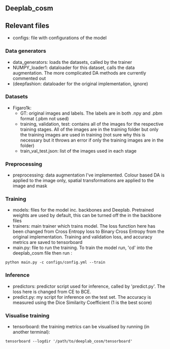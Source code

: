 ## Deeplab_cosm
## Relevant files
- configs: file with configurations of the model

### Data generators
  - data_generators: loads the datasets, called by the trainer
  - NUMPY_loader1: dataloader for this dataset, calls the data augmentation. The more complicated DA methods are currently commented out
  - (deepfashion: dataloader for the original implementation, ignore)
### Datasets
  - Figaro1k:
    - GT: original images and labels. The labels are in both .npy and .pbm format (.pbm not used)
    - training, validation, test: contains all of the images for the respective training stages. All of the images are in the training folder but only the training images are used in training (not sure why this is necessary but it throws an error if only the training images are in the folder)
    - train_val_test.json: list of the images used in each stage
 
### Preprocessing
- preprocessing: data augmentation I've implemented. Colour based DA is applied to the image only, spatial transformations are applied to the image and mask

### Training 
- models: files for the model inc. backbones and Deeplab. Pretrained weights are used by default, this can be turned off the in the backbone files
- trainers: main trainer which trains model. The loss function here has been changed from Cross Entropy loss to Binary Cross Entropy from the original implementation. Training and validation loss, and accuracy metrics are saved to tensorboard
- main.py: file to run the training. To train the model run, 'cd' into the deeplab_cosm file then run :

```
python main.py -c configs/config.yml --train
```

### Inference
- predictors: predictor script used for inference, called by 'predict.py'. The loss here is changed from CE to BCE.
- predict.py: my script for inference on the test set. The accuracy is measured using the Dice Similarity Coefficient (1 is the best score)

### Visualise training
- tensorboard: the training metrics can be visualised by running (in another terminal):
```
tensorboard --logdir '/path/to/deeplab_cosm/tensorboard'
```
